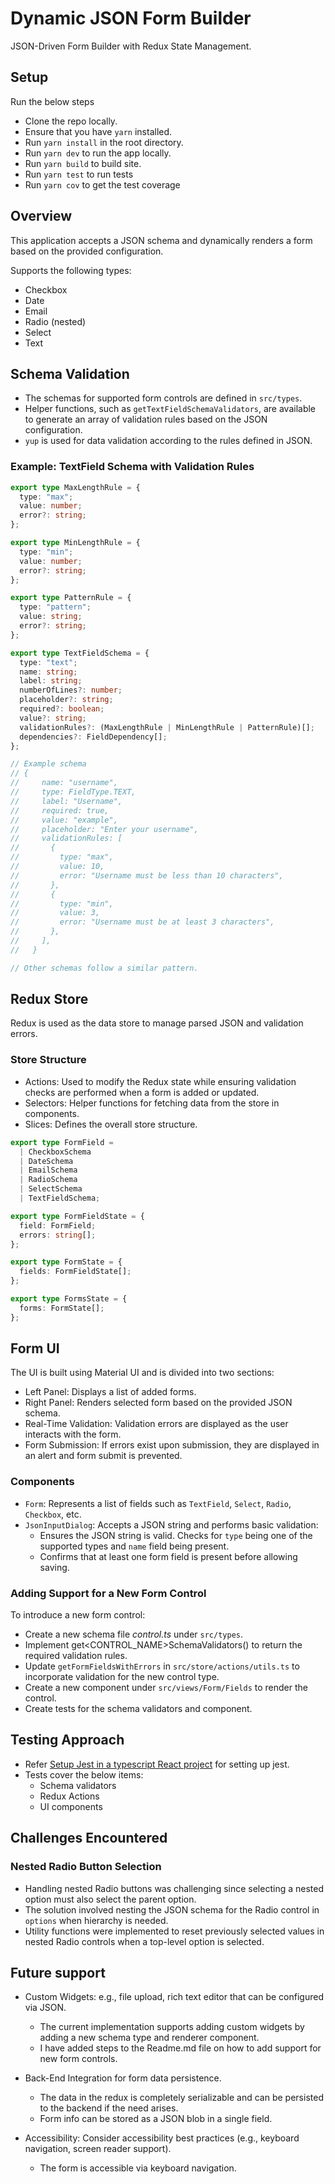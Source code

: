 # Dynamic JSON Form Builder

JSON-Driven Form Builder with Redux State Management.

## Setup

Run the below steps

- Clone the repo locally.
- Ensure that you have `yarn` installed.
- Run `yarn install` in the root directory.
- Run `yarn dev` to run the app locally.
- Run `yarn build` to build site.
- Run `yarn test` to run tests
- Run `yarn cov` to get the test coverage

## Overview

This application accepts a JSON schema and dynamically renders a form based on the provided configuration.

Supports the following types:

- Checkbox
- Date
- Email
- Radio (nested)
- Select
- Text

## Schema Validation

- The schemas for supported form controls are defined in `src/types`.
- Helper functions, such as `getTextFieldSchemaValidators`, are available to generate an array of validation rules based on the JSON configuration.
- `yup` is used for data validation according to the rules defined in JSON.

### Example: TextField Schema with Validation Rules

```typescript
export type MaxLengthRule = {
  type: "max";
  value: number;
  error?: string;
};

export type MinLengthRule = {
  type: "min";
  value: number;
  error?: string;
};

export type PatternRule = {
  type: "pattern";
  value: string;
  error?: string;
};

export type TextFieldSchema = {
  type: "text";
  name: string;
  label: string;
  numberOfLines?: number;
  placeholder?: string;
  required?: boolean;
  value?: string;
  validationRules?: (MaxLengthRule | MinLengthRule | PatternRule)[];
  dependencies?: FieldDependency[];
};

// Example schema
// {
//     name: "username",
//     type: FieldType.TEXT,
//     label: "Username",
//     required: true,
//     value: "example",
//     placeholder: "Enter your username",
//     validationRules: [
//       {
//         type: "max",
//         value: 10,
//         error: "Username must be less than 10 characters",
//       },
//       {
//         type: "min",
//         value: 3,
//         error: "Username must be at least 3 characters",
//       },
//     ],
//   }

// Other schemas follow a similar pattern.
```

## Redux Store

Redux is used as the data store to manage parsed JSON and validation errors.

### Store Structure

- Actions: Used to modify the Redux state while ensuring validation checks are performed when a form is added or updated.
- Selectors: Helper functions for fetching data from the store in components.
- Slices: Defines the overall store structure.

```TypeScript
export type FormField =
  | CheckboxSchema
  | DateSchema
  | EmailSchema
  | RadioSchema
  | SelectSchema
  | TextFieldSchema;

export type FormFieldState = {
  field: FormField;
  errors: string[];
};

export type FormState = {
  fields: FormFieldState[];
};

export type FormsState = {
  forms: FormState[];
};
```

## Form UI

The UI is built using Material UI and is divided into two sections:

- Left Panel: Displays a list of added forms.
- Right Panel: Renders selected form based on the provided JSON schema.
- Real-Time Validation: Validation errors are displayed as the user interacts with the form.
- Form Submission: If errors exist upon submission, they are displayed in an alert and form submit is prevented.

### Components

- `Form`: Represents a list of fields such as `TextField`, `Select`, `Radio`, `Checkbox`, etc.
- `JsonInputDialog`: Accepts a JSON string and performs basic validation:
  - Ensures the JSON string is valid. Checks for `type` being one of the supported types and `name` field being present.
  - Confirms that at least one form field is present before allowing saving.

### Adding Support for a New Form Control

To introduce a new form control:

- Create a new schema file _control.ts_ under `src/types`.
- Implement get<CONTROL_NAME>SchemaValidators() to return the required validation rules.
- Update `getFormFieldsWithErrors` in `src/store/actions/utils.ts` to incorporate validation for the new control type.
- Create a new component under `src/views/Form/Fields` to render the control.
- Create tests for the schema validators and component.

## Testing Approach

- Refer [Setup Jest in a typescript React project](https://medium.com/@vitor.vicen.te/setting-up-jest-js-for-a-vite-ts-js-react-project-the-ultimate-guide-7816f4c8b738) for setting up jest.
- Tests cover the below items:
  - Schema validators
  - Redux Actions
  - UI components

## Challenges Encountered

### Nested Radio Button Selection

- Handling nested Radio buttons was challenging since selecting a nested option must also select the parent option.
- The solution involved nesting the JSON schema for the Radio control in `options` when hierarchy is needed.
- Utility functions were implemented to reset previously selected values in nested Radio controls when a top-level option is selected.

## Future support

- Custom Widgets: e.g., file upload, rich text editor that can be configured via JSON.

  - The current implementation supports adding custom widgets by adding a new schema type and renderer component.
  - I have added steps to the Readme.md file on how to add support for new form controls.

- Back-End Integration for form data persistence.

  - The data in the redux is completely serializable and can be persisted to the backend if the need arises.
  - Form info can be stored as a JSON blob in a single field.

- Accessibility: Consider accessibility best practices (e.g., keyboard navigation, screen reader support).
  - The form is accessible via keyboard navigation.

